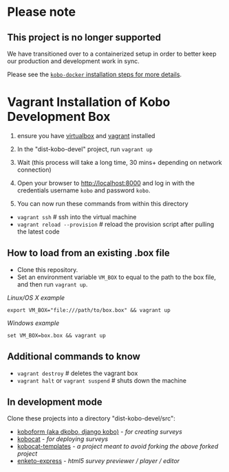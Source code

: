 Please note
===========

This project is no longer supported
-----------------------------------

We have transitioned over to a containerized setup in order to better keep our production and development work in sync. 

Please see the [`kobo-docker` installation steps for more details](https://github.com/kobotoolbox/kobo-docker).


Vagrant Installation of Kobo Development Box
============================================

1. ensure you have [virtualbox](http://virtualbox.org) and [vagrant](http://www.vagrantup.com/downloads.html) installed

1. In the "dist-kobo-devel" project, run `vagrant up`

1. Wait (this process will take a long time, 30 mins+ depending on network connection)

1. Open your browser to [http://localhost:8000](http://localhost:8000) and log in with the credentials username `kobo` and password `kobo`.

1. You can now run these commands from within this directory

 * `vagrant ssh` # ssh into the virtual machine
 * `vagrant reload --provision` # reload the provision script after pulling the latest code

How to load from an existing .box file
--------------------------------------
 * Clone this repository.
 * Set an environment variable `VM_BOX` to equal to the path to the box file, and then run `vagrant up`.

_Linux/OS X example_

`export VM_BOX="file:///path/to/box.box" && vagrant up`

_Windows example_

`set VM_BOX=box.box && vagrant up`

Additional commands to know
---------------------------
 * `vagrant destroy` # deletes the vagrant box
 * `vagrant halt` or `vagrant suspend` # shuts down the machine


In development mode
-------------------

Clone these projects into a directory "dist-kobo-devel/src":

 * [koboform (aka dkobo, django kobo)](https://github.com/kobotoolbox/dkobo) - _for creating surveys_
 * [kobocat](https://github.com/kobotoolbox/kobocat) - _for deploying surveys_
 * [kobocat-templates](https://github.com/kobotoolbox/kobocat-template) - _a project meant to avoid forking the above forked project_
 * [enketo-express](https://github.com/kobotoolbox/enketo-express/) - _html5 survey previewer / player / editor_
